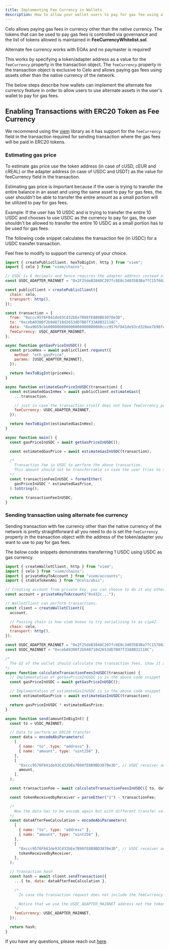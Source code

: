 ```yaml
---
title: Implementing Fee Currency in Wallets
description: How to allow your wallet users to pay for gas fee using alternate fee currencies
---
```


Celo allows paying gas fees in currency other than the native currency. The tokens that can be used to pay gas fees is controlled via governance and the list of tokens allowed is maintained in **FeeCurrencyWhitelist.sol**.

Alternate fee currency works with EOAs and no paymaster is required!

This works by specifying a token/adapter address as a value for the `feeCurrency` property in the transaction object. The `feeCurrency` property in the transaction object is exclusive to Celo and allows paying gas fees using assets other than the native currency of the network.

The below steps describe how wallets can implement the alternate fee currency feature in order to allow users to use alternate assets in the user's wallet to pay for gas fees.

## Enabling Transactions with ERC20 Token as Fee Currency

We recommend using the [viem](https://viem.sh) library as it has support for the `feeCurrency` field in the transaction required for sending transaction where the gas fees will be paid in ERC20 tokens.

### Estimating gas price

To estimate gas price use the token address (in case of cUSD, cEUR and cREAL) or the adapter address (in case of USDC and USDT) as the value for feeCurrency field in the transaction.

Estimating gas price is important because if the user is trying to transfer the entire balance in an asset and using the same asset to pay for gas fees, the user shouldn't be able to transfer the entire amount as a small portion will be utilized to pay for gas fees.

Example: If the user has 10 USDC and is trying to transfer the entire 10 USDC and chooses to use USDC as the currency to pay for gas, the user shouldn't be allowed to transfer the entire 10 USDC as a small portion has to be used for gas fees.

The following code snippet calculates the transaction fee (in USDC) for a USDC transfer transaction.

Feel free to modify to support the currency of your choice.

```js
import { createPublicClient, hexToBigInt, http } from "viem";
import { celo } from "viem/chains";

// USDC is 6 decimals and hence requires the adapter address instead of the token address
const USDC_ADAPTER_MAINNET = "0x2F25deB3848C207fc8E0c34035B3Ba7fC157602B";

const publicClient = createPublicClient({
  chain: celo,
  transport: http(),
});

const transaction = {
  from: "0xccc9576F841de93Cd32bEe7B98fE8B9BD3070e3D",
  to: "0xcebA9300f2b948710d2653dD7B07f33A8B32118C",
  data: "0xa9059cbb000000000000000000000000ccc9576f841de93cd32bee7b98fe8b9bd3070e3d00000000000000000000000000000000000000000000000000000000000f4240",
  feeCurrency: USDC_ADAPTER_MAINNET,
};

async function getGasPriceInUSDC() {
  const priceHex = await publicClient.request({
    method: "eth_gasPrice",
    params: [USDC_ADAPTER_MAINNET],
  });

  return hexToBigInt(priceHex);
}

async function estimateGasPriceInUSDC(transaction) {
  const estimatedGasInHex = await publicClient.estimateGas({
    ...transaction,

    // just in case the transaction itself does not have feeCurrency property in it.
    feeCurrency: USDC_ADAPTER_MAINNET,
  });

  return hexToBigInt(estimatedGasInHex);
}

async function main() {
  const gasPriceInUSDC = await getGasPriceInUSDC();

  const estimatedGasPrice = await estimateGasInUSDC(transaction);

  /* 
    Transaction fee in USDC to perform the above transaction.
    This amount should not be transferrable in case the user tries to transfer the entire amount.
  */
  const transactionFeeInUSDC = formatEther(
    gasPriceInUSDC * estimatedGasPrice,
  ).toString();

  return transactionFeeInUSDC;
}
```

### Sending transaction using alternate fee currency

Sending transaction with fee currency other than the native currency of the network is pretty straightforward all you need to do is set the `feeCurrency` property in the transaction object with the address of the token/adapter you want to use to pay for gas fees.

The below code snippets demonstrates transferring 1 USDC using USDC as gas currency.

```js
import { createWalletClient, http } from "viem";
import { celo } from "viem/chains";
import { privateKeyToAccount } from "viem/accounts";
import { stableTokenAbi } from "@celo/abis";

// Creating account from private key, you can choose to do it any other way.
const account = privateKeyToAccount("0x432c...");

// WalletClient can perform transactions.
const client = createWalletClient({
  account,

  // Passing chain is how viem knows to try serializing tx as cip42.
  chain: celo,
  transport: http(),
});

const USDC_ADAPTER_MAINNET = "0x2F25deB3848C207fc8E0c34035B3Ba7fC157602B";
const USDC_MAINNET = "0xcebA9300f2b948710d2653dD7B07f33A8B32118C";

/*
  The UI of the wallet should calculate the transaction fees, show it and consider the amount to not be part of the asset that the user i.e the amount corresponding to transaction fees should not be transferrable.
*/
async function calculateTransactionFeesInUSDC(transaction) {
  // Implementation of getGasPriceInUSDC is in the above code snippet
  const gasPriceInUSDC = await getGasPriceInUSDC();

  // Implementation of estimateGasInUSDC is in the above code snippet
  const estimatedGasPrice = await estimateGasInUSDC(transaction);

  return gasPriceInUSDC * estimatedGasPrice;
}

async function send(amountInBigInt) {
  const to = USDC_MAINNET;

  // Data to perform an ERC20 transfer
  const data = encodeAbiParameters(
    [
      { name: "to", type: "address" },
      { name: "amount", type: "uint256" },
    ],
    [
      "0xccc9576F841de93Cd32bEe7B98fE8B9BD3070e3D", // USDC receiver address
      amount,
    ],
  );

  const transactionFee = await calculateTransactionFeesInUSDC({ to, data });

  const tokenReceivedbyReceiver = parseEther("1") - transactionFee;

  /* 
    Now the data has to be encode again but with different transfer value because the receiver receives the amount minus the transaction fee.
  */
  const dataAfterFeeCalculation = encodeAbiParameters(
    [
      { name: "to", type: "address" },
      { name: "amount", type: "uint256" },
    ],
    [
      "0xccc9576F841de93Cd32bEe7B98fE8B9BD3070e3D", // USDC receiver address
      tokenReceivedbyReceiver,
    ],
  );

  // Transaction hash
  const hash = await client.sendTransaction({
    ...{ to, data: dataAfterFeeCalculation },

    /*
      In case the transaction request does not include the feeCurrency property, the wallet can add it or change it to a different currency based on the user balance.

      Notice that we use the USDC_ADAPTER_MAINNET address not the token address this is because at the protocol level only 18 decimals tokens are supported, but USDC is 6 decimals, the adapter acts a unit converter.
    */
    feeCurrency: USDC_ADAPTER_MAINNET,
  });

  return hash;
}
```

If you have any questions, please reach out [here](https://github.com/celo-org/developer-tooling/discussions/categories/q-a).
